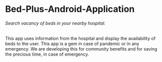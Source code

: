 # Bed-Plus-Android-Application
###### Search vacancy of beds in your nearby hospital.

This app uses information from the hospital and display the availability of beds to the user.
This app is a gem in case of pandemic or in any emergency.
We are developing this for community benefits and for saving the precious time, in case of emergency.

